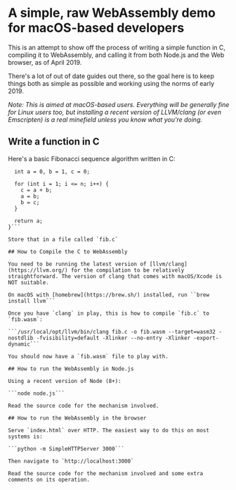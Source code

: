 # A simple, raw WebAssembly demo for macOS-based developers

This is an attempt to show off the process of writing a simple function in C, compiling it to WebAssembly, and calling it from both Node.js and the Web browser, as of April 2019.

There's a lot of out of date guides out there, so the goal here is to keep things both as simple as possible and working using the norms of early 2019.

*Note: This is aimed at macOS-based users. Everything will be generally fine for Linux users too, but installing a recent version of LLVM/clang (or even Emscripten) is a real minefield unless you know what you're doing.*

## Write a function in C

Here's a basic Fibonacci sequence algorithm written in C:

```int fib(int n) {
  int a = 0, b = 1, c = 0;

  for (int i = 1; i <= n; i++) {
    c = a + b;
    a = b;
    b = c;
  }

  return a;
}```

Store that in a file called `fib.c`

## How to Compile the C to WebAssembly

You need to be running the latest version of [llvm/clang](https://llvm.org/) for the compilation to be relatively straightforward. The version of clang that comes with macOS/Xcode is NOT suitable.

On macOS with [homebrew](https://brew.sh/) installed, run ``brew install llvm```

Once you have `clang` in play, this is how to compile `fib.c` to `fib.wasm`:

```/usr/local/opt/llvm/bin/clang fib.c -o fib.wasm --target=wasm32 -nostdlib -fvisibility=default -Xlinker --no-entry -Xlinker -export-dynamic```

You should now have a `fib.wasm` file to play with.

## How to run the WebAssembly in Node.js

Using a recent version of Node (8+):

```node node.js```

Read the source code for the mechanism involved.

## How to run the WebAssembly in the browser

Serve `index.html` over HTTP. The easiest way to do this on most systems is:

```python -m SimpleHTTPServer 3000```

Then navigate to `http://localhost:3000`

Read the source code for the mechanism involved and some extra comments on its operation.
